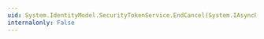 ```yaml
---
uid: System.IdentityModel.SecurityTokenService.EndCancel(System.IAsyncResult)
internalonly: False
---
```

